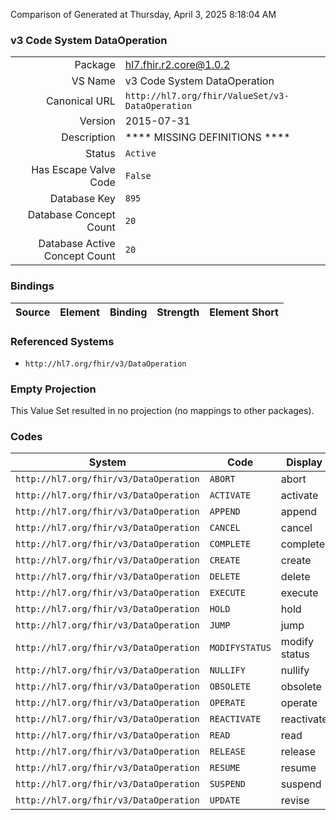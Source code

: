 Comparison of 
Generated at Thursday, April 3, 2025 8:18:04 AM

### v3 Code System DataOperation

|      |     |
| ---: | --- |
| Package | hl7.fhir.r2.core@1.0.2 |
| VS Name | v3 Code System DataOperation |
| Canonical URL | `http://hl7.org/fhir/ValueSet/v3-DataOperation` |
| Version | 2015-07-31 |
| Description | **** MISSING DEFINITIONS **** |
| Status | `Active` |
| Has Escape Valve Code | `False` |
| Database Key | `895` |
| Database Concept Count | `20` |
| Database Active Concept Count | `20` |
### Bindings

| Source | Element | Binding | Strength | Element Short |
| ------ | ------- | ------- | -------- | ------------- |

### Referenced Systems

* `http://hl7.org/fhir/v3/DataOperation`
### Empty Projection

This Value Set resulted in no projection (no mappings to other packages).

### Codes

| System | Code | Display |
| ------ | ---- | ------- |
| `http://hl7.org/fhir/v3/DataOperation` | `ABORT` | abort |
| `http://hl7.org/fhir/v3/DataOperation` | `ACTIVATE` | activate |
| `http://hl7.org/fhir/v3/DataOperation` | `APPEND` | append |
| `http://hl7.org/fhir/v3/DataOperation` | `CANCEL` | cancel |
| `http://hl7.org/fhir/v3/DataOperation` | `COMPLETE` | complete |
| `http://hl7.org/fhir/v3/DataOperation` | `CREATE` | create |
| `http://hl7.org/fhir/v3/DataOperation` | `DELETE` | delete |
| `http://hl7.org/fhir/v3/DataOperation` | `EXECUTE` | execute |
| `http://hl7.org/fhir/v3/DataOperation` | `HOLD` | hold |
| `http://hl7.org/fhir/v3/DataOperation` | `JUMP` | jump |
| `http://hl7.org/fhir/v3/DataOperation` | `MODIFYSTATUS` | modify status |
| `http://hl7.org/fhir/v3/DataOperation` | `NULLIFY` | nullify |
| `http://hl7.org/fhir/v3/DataOperation` | `OBSOLETE` | obsolete |
| `http://hl7.org/fhir/v3/DataOperation` | `OPERATE` | operate |
| `http://hl7.org/fhir/v3/DataOperation` | `REACTIVATE` | reactivate |
| `http://hl7.org/fhir/v3/DataOperation` | `READ` | read |
| `http://hl7.org/fhir/v3/DataOperation` | `RELEASE` | release |
| `http://hl7.org/fhir/v3/DataOperation` | `RESUME` | resume |
| `http://hl7.org/fhir/v3/DataOperation` | `SUSPEND` | suspend |
| `http://hl7.org/fhir/v3/DataOperation` | `UPDATE` | revise |
